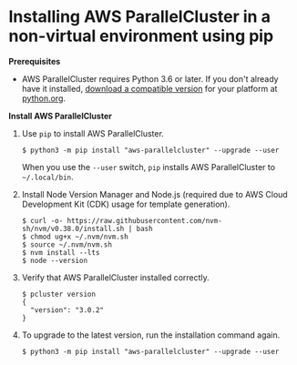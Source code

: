 # Installing AWS ParallelCluster in a non\-virtual environment using pip<a name="install-v3-pip"></a>

**Prerequisites**
+ AWS ParallelCluster requires Python 3\.6 or later\. If you don't already have it installed, [download a compatible version](https://www.python.org/downloads/) for your platform at [python\.org](https://www.python.org/)\.

**Install AWS ParallelCluster**

1. Use `pip` to install AWS ParallelCluster\.

   ```
   $ python3 -m pip install "aws-parallelcluster" --upgrade --user
   ```

   When you use the `--user` switch, `pip` installs AWS ParallelCluster to `~/.local/bin`\. 

1. Install Node Version Manager and Node\.js \(required due to AWS Cloud Development Kit \(CDK\) usage for template generation\)\.

   ```
   $ curl -o- https://raw.githubusercontent.com/nvm-sh/nvm/v0.38.0/install.sh | bash
   $ chmod ug+x ~/.nvm/nvm.sh
   $ source ~/.nvm/nvm.sh
   $ nvm install --lts
   $ node --version
   ```

1. Verify that AWS ParallelCluster installed correctly\.

   ```
   $ pcluster version
   {
     "version": "3.0.2"
   }
   ```

1. To upgrade to the latest version, run the installation command again\.

   ```
   $ python3 -m pip install "aws-parallelcluster" --upgrade --user
   ```